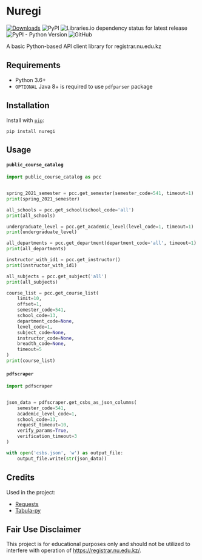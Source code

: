 # Nuregi

[![Downloads](https://pepy.tech/badge/nuregi)](https://pepy.tech/project/nuregi)
![PyPI](https://img.shields.io/pypi/v/nuregi)
![Libraries.io dependency status for latest release](https://img.shields.io/librariesio/release/pypi/nuregi)
![PyPI - Python Version](https://img.shields.io/pypi/pyversions/nuregi)
![GitHub](https://img.shields.io/github/license/aldan/nuregi?color=brightgreen)

A basic Python-based API client library for registrar.nu.edu.kz

## Requirements

- Python 3.6+
- `OPTIONAL` Java 8+ is required to use `pdfparser` package

## Installation

Install with [`pip`](https://pypi.org/project/nuregi/): 

```
pip install nuregi
```

## Usage

#### `public_course_catalog`

```python
import public_course_catalog as pcc


spring_2021_semester = pcc.get_semester(semester_code=541, timeout=1)
print(spring_2021_semester)

all_schools = pcc.get_school(school_code='all')
print(all_schools)

undergraduate_level = pcc.get_academic_level(level_code=1, timeout=1)
print(undergraduate_level)

all_departments = pcc.get_department(department_code='all', timeout=1)
print(all_departments)

instructor_with_id1 = pcc.get_instructor()
print(instructor_with_id1)

all_subjects = pcc.get_subject('all')
print(all_subjects)

course_list = pcc.get_course_list(
    limit=10,
    offset=1,
    semester_code=541,
    school_code=13,
    department_code=None,
    level_code=1,
    subject_code=None,
    instructor_code=None,
    breadth_code=None,
    timeout=5
)
print(course_list)
```

#### `pdfscraper`

```python
import pdfscraper


json_data = pdfscraper.get_csbs_as_json_columns(
    semester_code=541,
    academic_level_code=1,
    school_code=13,
    request_timeout=10,
    verify_params=True,
    verification_timeout=3
)

with open('csbs.json', 'w') as output_file:
    output_file.write(str(json_data))
```

## Credits

Used in the project:
- [Requests](https://github.com/psf/requests)
- [Tabula-py](https://github.com/chezou/tabula-py)

## Fair Use Disclaimer

This project is for educational purposes only and should not 
be utilized to interfere with operation of https://registrar.nu.edu.kz/.